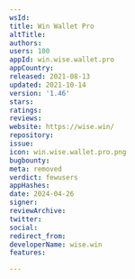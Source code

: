 ```yaml
---
wsId: 
title: Win Wallet Pro
altTitle: 
authors: 
users: 100
appId: win.wise.wallet.pro
appCountry: 
released: 2021-08-13
updated: 2021-10-14
version: '1.46'
stars: 
ratings: 
reviews: 
website: https://wise.win/
repository: 
issue: 
icon: win.wise.wallet.pro.png
bugbounty: 
meta: removed
verdict: fewusers
appHashes: 
date: 2024-04-26
signer: 
reviewArchive: 
twitter: 
social: 
redirect_from: 
developerName: wise.win
features: 

---
```


